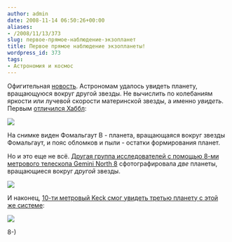 ```yaml
---
author: admin
date: 2008-11-14 06:50:26+00:00
aliases:
- /2008/11/13/373
slug: первое-прямое-наблюдение-экзопланет
title: Первое прямое наблюдение экзопланеты!
wordpress_id: 373
tags:
- Астрономия и космос
---
```


Офигительная [новость](http://blogs.discovermagazine.com/badastronomy/2008/11/13/huge-exoplanet-news-items-pictures/). Астрономам удалось увидеть планету, вращающуюся вокруг другой звезды. Не вычислить по колебаниям яркости или лучевой скорости материнской звезды, а именно _увидеть_. Первым [отличился Хаббл](http://www.nasa.gov/mission_pages/hubble/science/fomalhaut.html):

![](http://farm4.static.flickr.com/3001/3026603168_a57722cf33_o.jpg)

На снимке виден Фомальгаут B - планета, вращающаяся вокруг звезды Фомальгаут, и пояс обломков и пыли - остатки формирования планет.

Но и это еще не всё. [Другая группа исследователей с помощью 8-ми метрового телескопа Gemini North 8](http://www.gemini.edu/node/11151) сфотографировала _две_ планеты, вращающиеся вокруг _другой_ звезды. 

![](http://www.gemini.edu/images/stories/press_release/pr2008-8/fig2.jpg)

И наконец, [10-ти метровый Keck смог увидеть третью планету с этой же системе](http://www.keckobservatory.org/article.php?id=231):

![](http://www.keckobservatory.org/images/article_pictures/231_403.jpg)

8-)
